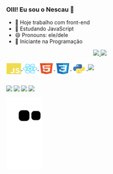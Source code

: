 ### OIII! Eu sou o Nescau 👋

- 🔭 Hoje trabalho com front-end
- 🌱 Estudando JavaScript
- 😄 Pronouns: ele/dele
- 🥵 Iniciante na Programação

<div align="center">
  <a href="https://github.com/iTzNescau">
  <img height="180em" src="https://github-readme-stats.vercel.app/api?username=iTzNescau&show_icons=true&theme=dark&include_all_commits=true&count_private=true"/>
  <img height="180em" src="https://github-readme-stats.vercel.app/api/top-langs/?username=iTzNescau&layout=compact&langs_count=7&theme=dark"/>
</div>

<div style="display: inline_block"><br>
  <img align="center" alt="iTz-Js" height="30" width="40" src="https://raw.githubusercontent.com/devicons/devicon/master/icons/javascript/javascript-plain.svg">
  <img align="center" alt="iTz-React" height="30" width="40" src="https://raw.githubusercontent.com/devicons/devicon/master/icons/react/react-original.svg">
  <img align="center" alt="iTz-HTML" height="30" width="40" src="https://raw.githubusercontent.com/devicons/devicon/master/icons/html5/html5-original.svg">
  <img align="center" alt="iTz-CSS" height="30" width="40" src="https://raw.githubusercontent.com/devicons/devicon/master/icons/css3/css3-original.svg">
  <img align="center" alt="iTz-Python" height="30" width="40" src="https://raw.githubusercontent.com/devicons/devicon/master/icons/python/python-original.svg">
  <img height="480" src="./img/hello.svg">
</div>
       
   
##

<div> 
  <a href="https://www.youtube.com/channel/UC8z_le9ENml8oqGmkRAuoQQ" target="_blank"><img src="https://img.shields.io/badge/YouTube-FF0000?style=for-the-badge&logo=youtube&logoColor=white" target="_blank"></a>
 	<a href="https://www.twitch.tv/ittz_nescau" target="_blank"><img src="https://img.shields.io/badge/Twitch-9146FF?style=for-the-badge&logo=twitch&logoColor=white" target="_blank"></a>
  <a href = "mailto:murilommg3112@gmail.com"><img src="https://img.shields.io/badge/-Gmail-%23333?style=for-the-badge&logo=gmail&logoColor=white" target="_blank"></a>
  <a href="https://www.linkedin.com/in/murilo-ferreira-735217200/" target="_blank"><img src="https://img.shields.io/badge/-LinkedIn-%230077B5?style=for-the-badge&logo=linkedin&logoColor=white" target="_blank"></a> 
 
  ![Snake animation](https://github.com/rafaballerini/rafaballerini/blob/output/github-contribution-grid-snake.svg)
 
</div>
